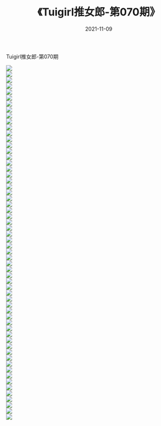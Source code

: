 ﻿---
layout: post
title:  《Tuigirl推女郎-第070期》
date:   2021-11-09
img: http://imgx.orgx.ga/漏D/网络美图/2021/Tuigirl推女郎-第070期/000.jpg
categories: [美女, 清纯, 唯美]
---

Tuigirl推女郎-第070期

  ![](http://imgx.orgx.ga/漏D/网络美图/2021/Tuigirl推女郎-第070期/001.jpg) <br> ![](http://imgx.orgx.ga/漏D/网络美图/2021/Tuigirl推女郎-第070期/002.jpg) <br> ![](http://imgx.orgx.ga/漏D/网络美图/2021/Tuigirl推女郎-第070期/003.jpg) <br> ![](http://imgx.orgx.ga/漏D/网络美图/2021/Tuigirl推女郎-第070期/004.jpg) <br> ![](http://imgx.orgx.ga/漏D/网络美图/2021/Tuigirl推女郎-第070期/005.jpg) <br> ![](http://imgx.orgx.ga/漏D/网络美图/2021/Tuigirl推女郎-第070期/006.jpg) <br> ![](http://imgx.orgx.ga/漏D/网络美图/2021/Tuigirl推女郎-第070期/007.jpg) <br> ![](http://imgx.orgx.ga/漏D/网络美图/2021/Tuigirl推女郎-第070期/008.jpg) <br> ![](http://imgx.orgx.ga/漏D/网络美图/2021/Tuigirl推女郎-第070期/009.jpg) <br> ![](http://imgx.orgx.ga/漏D/网络美图/2021/Tuigirl推女郎-第070期/010.jpg) <br> ![](http://imgx.orgx.ga/漏D/网络美图/2021/Tuigirl推女郎-第070期/011.jpg) <br> ![](http://imgx.orgx.ga/漏D/网络美图/2021/Tuigirl推女郎-第070期/012.jpg) <br> ![](http://imgx.orgx.ga/漏D/网络美图/2021/Tuigirl推女郎-第070期/013.jpg) <br> ![](http://imgx.orgx.ga/漏D/网络美图/2021/Tuigirl推女郎-第070期/014.jpg) <br> ![](http://imgx.orgx.ga/漏D/网络美图/2021/Tuigirl推女郎-第070期/015.jpg) <br> ![](http://imgx.orgx.ga/漏D/网络美图/2021/Tuigirl推女郎-第070期/016.jpg) <br> ![](http://imgx.orgx.ga/漏D/网络美图/2021/Tuigirl推女郎-第070期/017.jpg) <br> ![](http://imgx.orgx.ga/漏D/网络美图/2021/Tuigirl推女郎-第070期/018.jpg) <br> ![](http://imgx.orgx.ga/漏D/网络美图/2021/Tuigirl推女郎-第070期/019.jpg) <br> ![](http://imgx.orgx.ga/漏D/网络美图/2021/Tuigirl推女郎-第070期/020.jpg) <br> ![](http://imgx.orgx.ga/漏D/网络美图/2021/Tuigirl推女郎-第070期/021.jpg) <br> ![](http://imgx.orgx.ga/漏D/网络美图/2021/Tuigirl推女郎-第070期/022.jpg) <br> ![](http://imgx.orgx.ga/漏D/网络美图/2021/Tuigirl推女郎-第070期/023.jpg) <br> ![](http://imgx.orgx.ga/漏D/网络美图/2021/Tuigirl推女郎-第070期/024.jpg) <br> ![](http://imgx.orgx.ga/漏D/网络美图/2021/Tuigirl推女郎-第070期/025.jpg) <br> ![](http://imgx.orgx.ga/漏D/网络美图/2021/Tuigirl推女郎-第070期/026.jpg) <br> ![](http://imgx.orgx.ga/漏D/网络美图/2021/Tuigirl推女郎-第070期/027.jpg) <br> ![](http://imgx.orgx.ga/漏D/网络美图/2021/Tuigirl推女郎-第070期/028.jpg) <br> ![](http://imgx.orgx.ga/漏D/网络美图/2021/Tuigirl推女郎-第070期/029.jpg) <br> ![](http://imgx.orgx.ga/漏D/网络美图/2021/Tuigirl推女郎-第070期/030.jpg) <br> ![](http://imgx.orgx.ga/漏D/网络美图/2021/Tuigirl推女郎-第070期/031.jpg) <br> ![](http://imgx.orgx.ga/漏D/网络美图/2021/Tuigirl推女郎-第070期/032.jpg) <br> ![](http://imgx.orgx.ga/漏D/网络美图/2021/Tuigirl推女郎-第070期/033.jpg) <br> ![](http://imgx.orgx.ga/漏D/网络美图/2021/Tuigirl推女郎-第070期/034.jpg) <br> ![](http://imgx.orgx.ga/漏D/网络美图/2021/Tuigirl推女郎-第070期/035.jpg) <br> ![](http://imgx.orgx.ga/漏D/网络美图/2021/Tuigirl推女郎-第070期/036.jpg) <br> ![](http://imgx.orgx.ga/漏D/网络美图/2021/Tuigirl推女郎-第070期/037.jpg) <br> ![](http://imgx.orgx.ga/漏D/网络美图/2021/Tuigirl推女郎-第070期/038.jpg) <br> ![](http://imgx.orgx.ga/漏D/网络美图/2021/Tuigirl推女郎-第070期/039.jpg) <br> ![](http://imgx.orgx.ga/漏D/网络美图/2021/Tuigirl推女郎-第070期/040.jpg) <br> ![](http://imgx.orgx.ga/漏D/网络美图/2021/Tuigirl推女郎-第070期/041.jpg) <br> ![](http://imgx.orgx.ga/漏D/网络美图/2021/Tuigirl推女郎-第070期/042.jpg) <br> ![](http://imgx.orgx.ga/漏D/网络美图/2021/Tuigirl推女郎-第070期/043.jpg) <br> ![](http://imgx.orgx.ga/漏D/网络美图/2021/Tuigirl推女郎-第070期/044.jpg) <br> ![](http://imgx.orgx.ga/漏D/网络美图/2021/Tuigirl推女郎-第070期/045.jpg) <br> ![](http://imgx.orgx.ga/漏D/网络美图/2021/Tuigirl推女郎-第070期/046.jpg) <br> ![](http://imgx.orgx.ga/漏D/网络美图/2021/Tuigirl推女郎-第070期/047.jpg) <br> ![](http://imgx.orgx.ga/漏D/网络美图/2021/Tuigirl推女郎-第070期/048.jpg) <br> ![](http://imgx.orgx.ga/漏D/网络美图/2021/Tuigirl推女郎-第070期/049.jpg) <br> ![](http://imgx.orgx.ga/漏D/网络美图/2021/Tuigirl推女郎-第070期/050.jpg) <br> ![](http://imgx.orgx.ga/漏D/网络美图/2021/Tuigirl推女郎-第070期/051.jpg) <br> ![](http://imgx.orgx.ga/漏D/网络美图/2021/Tuigirl推女郎-第070期/052.jpg) <br> ![](http://imgx.orgx.ga/漏D/网络美图/2021/Tuigirl推女郎-第070期/053.jpg) <br> ![](http://imgx.orgx.ga/漏D/网络美图/2021/Tuigirl推女郎-第070期/054.jpg) <br> ![](http://imgx.orgx.ga/漏D/网络美图/2021/Tuigirl推女郎-第070期/055.jpg) <br> ![](http://imgx.orgx.ga/漏D/网络美图/2021/Tuigirl推女郎-第070期/056.jpg) <br> ![](http://imgx.orgx.ga/漏D/网络美图/2021/Tuigirl推女郎-第070期/057.jpg) <br> ![](http://imgx.orgx.ga/漏D/网络美图/2021/Tuigirl推女郎-第070期/058.jpg) <br> ![](http://imgx.orgx.ga/漏D/网络美图/2021/Tuigirl推女郎-第070期/059.jpg) <br> ![](http://imgx.orgx.ga/漏D/网络美图/2021/Tuigirl推女郎-第070期/060.jpg) <br>